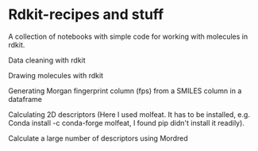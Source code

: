 # Rdkit-recipes and stuff
A collection of notebooks with simple code for working with molecules in rdkit. 

Data cleaning with rdkit

Drawing molecules with rdkit

Generating Morgan fingerprint column (fps) from a SMILES column in a dataframe

Calculating 2D descriptors (Here I used molfeat. It has to be installed, e.g. Conda install -c conda-forge molfeat, I found pip didn't install it readily).

Calculate a large number of descriptors using Mordred

